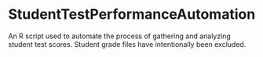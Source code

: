 # StudentTestPerformanceAutomation
An R script used to automate the process of gathering and analyzing student test scores. Student grade files have intentionally been excluded.
